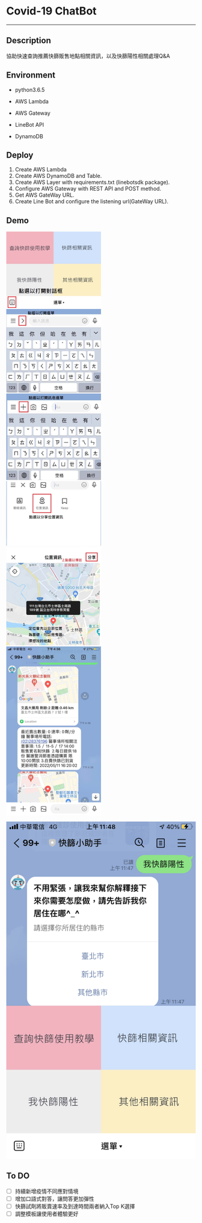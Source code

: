 # Covid-19 ChatBot

---

## Description

協助快速查詢推薦快篩販售地點相關資訊，以及快篩陽性相關處理Q&A

## Environment

* python3.6.5


* AWS Lambda

* AWS Gateway

* LineBot API

* DynamoDB

## Deploy

1. Create AWS Lambda
2. Create AWS DynamoDB and Table.
3. Create AWS Layer with requirements.txt (linebotsdk package).
4. Configure AWS Gateway with REST API and POST method.
5. Get AWS GateWay URL.
6. Create Line Bot and configure the listening url(GateWay URL).

## Demo

<p float="left">
<img src="img/1.jpg" width="50%" height="50%">
<img src="img/2.jpg" width="50%" height="50%">
<img src="img/3.jpg" width="50%" height="50%">
<img src="img/4.jpg" width="50%" height="50%">
<img src="img/5.jpg" width="50%" height="50%">
<img src="img/6.jpg" width="50%" height="50%">
</p>

![title](img/demo.png)

## To DO

- [ ] 持續新增疫情不同應對情境
- [ ] 增加口語式對答，讓問答更加彈性
- [ ] 快篩試劑將販賣速率及到達時間兩者納入Top K選擇
- [ ] 調整模板讓使用者體驗更好 
